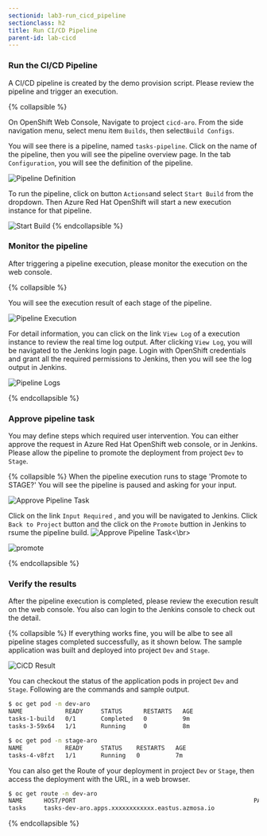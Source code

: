 ```yaml
---
sectionid: lab3-run_cicd_pipeline
sectionclass: h2
title: Run CI/CD Pipeline
parent-id: lab-cicd
---
```


### Run the CI/CD Pipeline

A CI/CD pipeline is created by the demo provision script. Please review the pipeline and trigger an execution.

{% collapsible %}

On OpenShift Web Console, Navigate to project `cicd-aro`. From the side navigation menu, select menu item `Builds`, then select`Build Configs`. 

You will see there is a pipeline, named `tasks-pipeline`. Click on the name of the pipeline, then you will see the pipeline overview page. In the tab `Configuration`, you will see the definition of the pipeline.

![Pipeline Definition](../media/pipe.png)

To run the pipeline, click on button `Actions`and select `Start Build` from the dropdown. Then Azure Red Hat OpenShift will start a new execution instance for that pipeline.

![Start Build](../media/startbuild.png)
{% endcollapsible %}

### Monitor the pipeline

After triggering a pipeline execution, please monitor the execution on the web console.

{% collapsible %}

You will see the execution result of each stage of the pipeline.

![Pipeline Execution](media/cicd-pipeline-view.png)

For detail information, you can click on the link `View Log` of a execution instance to review the real time log output. After clicking `View Log`, you will be navigated to the Jenkins login page. Login with OpenShift credentials and grant all the required permissions to Jenkins, then you will see the log output in Jenkins.

![Pipeline Logs](media/cicd-jenkins-log.png)

{% endcollapsible %}

### Approve pipeline task

You may define steps which required user intervention. You can either approve the request in Azure Red Hat OpenShift web console, or in Jenkins. Please allow the pipeline to promote the deployment from project `Dev` to `Stage`.

{% collapsible %}
When the pipeline execution runs to stage 'Promote to STAGE?' You will see the pipeline is paused and asking for your input.

![Approve Pipeline Task](media/cicd-approve.png)

Click on the link `Input Required` , and you will be navigated to Jenkins. Click `Back to Project` button and the click on the `Promote` buttion in Jenkins to rsume the pipeline build.
![Approve Pipeline Task](../media/jenproj.png)<\br>

![promote](../media/promote.png)

{% endcollapsible %}

### Verify the results

After the pipeline execution is completed, please review the execution result on the web console. You also can login to the Jenkins console to check out the detail.

{% collapsible %}
If everything works fine, you will be albe to see all pipeline stages completed successfully, as it shown below. The sample application was built and deployed into project `Dev` and `Stage`.

![CiCD Result](media/cicd-pipeline-result.png)

You can checkout the status of the application pods in project `Dev` and `Stage`. Following are the commands and sample output.
```sh
$ oc get pod -n dev-aro
NAME            READY     STATUS      RESTARTS   AGE
tasks-1-build   0/1       Completed   0          9m
tasks-3-59x64   1/1       Running     0          8m
```

```sh
$ oc get pod -n stage-aro
NAME            READY     STATUS    RESTARTS   AGE
tasks-4-v8fzt   1/1       Running   0          7m
```

You can also get the Route of your deployment in project `Dev` or `Stage`, then access the deployment with the URL, in a web browser.

```sh
$ oc get route -n dev-aro
NAME      HOST/PORT                                                  PATH      SERVICES   PORT      TERMINATION   WILDCARD
tasks     tasks-dev-aro.apps.xxxxxxxxxxxx.eastus.azmosa.io             tasks      8080                    None

```
{% endcollapsible %}
